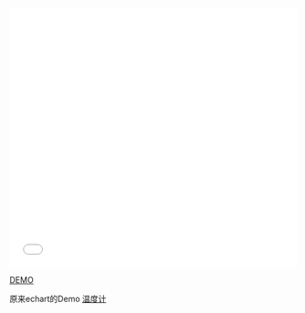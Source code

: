 <iframe height='455' scrolling='no' title='vue用echarts画温度计' src='//codepen.io/imguoc/embed/Oavawb/?height=455&theme-id=0&default-tab=result' frameborder='no' allowtransparency='true' allowfullscreen='true' style='width: 100%;'>See the Pen <a href='https://codepen.io/imguoc/pen/Oavawb/'>vue用echarts画温度计</a> by IMGUOC (<a href='https://codepen.io/imguoc'>@imguoc</a>) on <a href='https://codepen.io'>CodePen</a>.
</iframe>


<a href="https://codepen.io/imguoc/pen/Oavawb?editors=0011" target="_blank">DEMO</a>

原来echart的Demo <a href="http://gallery.echartsjs.com/editor.html?c=xHJkoiH-_G" target="_blank">温度计</a>